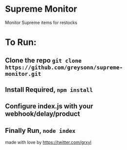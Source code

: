 # Supreme Monitor

Monitor Supreme items for restocks

# To Run:
Clone the repo `git clone https://github.com/greysonn/supreme-monitor.git`
------------------------------------------------------------
Install Required, `npm install`
------------------------------------------------------------
Configure index.js with your webhook/delay/product
------------------------------------------------------------
Finally Run, `node index`
------------------------------------------------------------

made with love by https://twitter.com/grxyl
